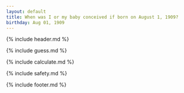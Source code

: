 ```yaml
---
layout: default
title: When was I or my baby conceived if born on August 1, 1909?
birthday: Aug 01, 1909
---
```


{% include header.md %}

{% include guess.md %}

{% include calculate.md %}

{% include safety.md %}

{% include footer.md %}



